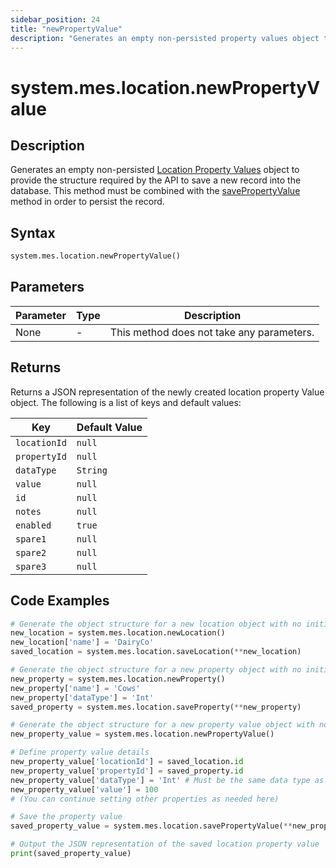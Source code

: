 ```yaml
---
sidebar_position: 24
title: "newPropertyValue"
description: "Generates an empty non-persisted property values object to provide the structure to save a new record into the database."
---
```


# system.mes.location.newPropertyValue

## Description

Generates an empty non-persisted [Location Property Values](../../data-model/location-model/location-property-value) object to provide the structure required by the API
to save a new record into the database. This method must be combined with the [savePropertyValue](./save-property-value) method in order to persist the record.

## Syntax

```python
system.mes.location.newPropertyValue()
```

## Parameters

| Parameter | Type | Description                               |
| --------- | ---- | ----------------------------------------- |
| None      | -    | This method does not take any parameters. |

## Returns

Returns a JSON representation of the newly created location property Value object. The following is a list of keys and default values:

| Key          | Default Value |
| ------------ | ------------- |
| `locationId` | `null`        |
| `propertyId` | `null`        |
| `dataType`   | `String`      |
| `value`      | `null`        |
| `id`         | `null`        |
| `notes`      | `null`        |
| `enabled`    | `true`        |
| `spare1`     | `null`        |
| `spare2`     | `null`        |
| `spare3`     | `null`        |

## Code Examples

```python
# Generate the object structure for a new location object with no initial arguments
new_location = system.mes.location.newLocation()
new_location['name'] = 'DairyCo'
saved_location = system.mes.location.saveLocation(**new_location)

# Generate the object structure for a new property object with no initial arguments
new_property = system.mes.location.newProperty()
new_property['name'] = 'Cows'
new_property['dataType'] = 'Int'
saved_property = system.mes.location.saveProperty(**new_property)

# Generate the object structure for a new property value object with no initial arguments
new_property_value = system.mes.location.newPropertyValue()

# Define property value details
new_property_value['locationId'] = saved_location.id
new_property_value['propertyId'] = saved_property.id
new_property_value['dataType'] = 'Int' # Must be the same data type as the property
new_property_value['value'] = 100
# (You can continue setting other properties as needed here)

# Save the property value
saved_property_value = system.mes.location.savePropertyValue(**new_property_value)

# Output the JSON representation of the saved location property value
print(saved_property_value)
```
